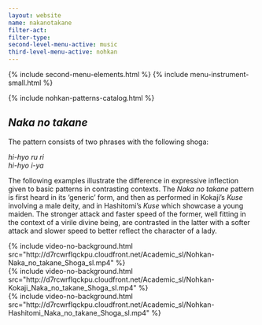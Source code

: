 ```yaml
---
layout: website
name: nakanotakane
filter-act:
filter-type:
second-level-menu-active: music
third-level-menu-active: nohkan
---
```


{% include second-menu-elements.html %}
{% include menu-instrument-small.html %}

<main class="page-content">
<div class="wrapper sidebar-contents">
  <aside class="sidebar-contents__table">
    {% include nohkan-patterns-catalog.html %}
  </aside>
  <section class="sidebar-contents__section">
  <div class="text-container">
    <h2><em>Naka no takane</em></h2>
    <p>The pattern consists of two phrases with the following shoga:</p><p>
<em>hi-hyo ru ri<br>
hi-hyo i-ya
</em>
</p><p>The following examples illustrate the difference in expressive inflection given to basic patterns in contrasting contexts. The <em>Naka no takane</em> pattern is first heard in its ‘generic’ form, and then as performed in Kokaji’s <em>Kuse</em> involving a male deity, and in Hashitomi’s <em>Kuse</em> which showcase a young maiden. The stronger attack and faster speed of the former, well fitting in the context of a virile divine being, are contrasted in the latter with a softer attack and slower speed to better reflect the character of a lady.</p>
    <div class="tabs-container">
      <div class="tabs-container__links">
        <div class="wrapper">
          <div id="tabs"></div>
        </div>
      </div>
      <div class="tabs-container__content">
        <div class="wrapper">
          <section id='generic' title='Generic' class='tabbed-narrative'>
          {% include video-no-background.html
            src="http://d7rcwrflqckpu.cloudfront.net/Academic_sl/Nohkan-Naka_no_takane_Shoga_sl.mp4"
          %}
          </section>
          <section id='Kokaji' title='Kokaji' class='tabbed-narrative'>
          {% include video-no-background.html
            src="http://d7rcwrflqckpu.cloudfront.net/Academic_sl/Nohkan-Kokaji_Naka_no_takane_Shoga_sl.mp4"
          %}
          </section>
          <section id='Hashitomi' title='Hashitomi' class='tabbed-narrative'>
          {% include video-no-background.html
            src="http://d7rcwrflqckpu.cloudfront.net/Academic_sl/Nohkan-Hashitomi_Naka_no_takane_Shoga_sl.mp4"
          %}
          </section>
        </div>
      </div>
    </div>
  </div>
  </section>
  </div>
</main>
